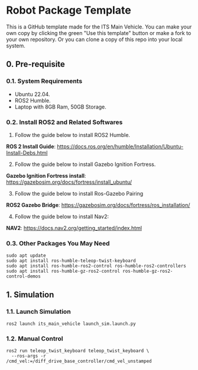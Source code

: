 # Robot Package Template

This is a GitHub template made for the ITS Main Vehicle. You can make your own copy by clicking the green "Use this template" button or make a fork to your own repository. Or you can clone a copy of this repo into your local system.

## 0. Pre-requisite
### 0.1. System Requirements
- Ubuntu 22.04.
- ROS2 Humble.
- Laptop with 8GB Ram, 50GB Storage.

### 0.2. Install ROS2 and Related Softwares
1. Follow the guide below to install ROS2 Humble.

**ROS 2 Install Guide**: https://docs.ros.org/en/humble/Installation/Ubuntu-Install-Debs.html

2. Follow the guide below to install Gazebo Ignition Fortress.

**Gazebo Ignition Fortress install**: https://gazebosim.org/docs/fortress/install_ubuntu/

3. Follow the guide below to install Ros-Gazebo Pairing

**ROS2 Gazebo Bridge**: https://gazebosim.org/docs/fortress/ros_installation/

4. Follow the guide below to install Nav2:

**NAV2**: https://docs.nav2.org/getting_started/index.html

### 0.3. Other Packages You May Need

```
sudo apt update
sudo apt install ros-humble-teleop-twist-keyboard
sudo apt install ros-humble-ros2-control ros-humble-ros2-controllers
sudo apt install ros-humble-gz-ros2-control ros-humble-gz-ros2-control-demos
```



## 1. Simulation
### 1.1. Launch Simulation 
```
ros2 launch its_main_vehicle launch_sim.launch.py 
```
### 1.2. Manual Control
```
ros2 run teleop_twist_keyboard teleop_twist_keyboard \
  --ros-args -r /cmd_vel:=/diff_drive_base_controller/cmd_vel_unstamped
```